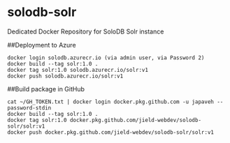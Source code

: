 # solodb-solr
Dedicated Docker Repository for SoloDB Solr instance


##Deployment to Azure

```shell script
docker login solodb.azurecr.io (via admin user, via Password 2)
docker build --tag solr:1.0 .
docker tag solr:1.0 solodb.azurecr.io/solr:v1
docker push solodb.azurecr.io/solr:v1
```

##Build package in GitHub
```shell script
cat ~/GH_TOKEN.txt | docker login docker.pkg.github.com -u japaveh --password-stdin
docker build --tag solr:1.0 .
docker tag solr:1.0 docker.pkg.github.com/jield-webdev/solodb-solr/solr:v1
docker push docker.pkg.github.com/jield-webdev/solodb-solr/solr:v1
```